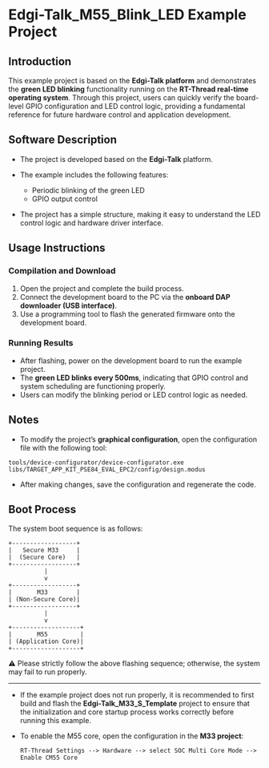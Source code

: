 # Edgi-Talk_M55_Blink_LED Example Project

## Introduction

This example project is based on the **Edgi-Talk platform** and demonstrates the **green LED blinking** functionality running on the **RT-Thread real-time operating system**.
Through this project, users can quickly verify the board-level GPIO configuration and LED control logic, providing a fundamental reference for future hardware control and application development.

## Software Description

* The project is developed based on the **Edgi-Talk** platform.

* The example includes the following features:

  * Periodic blinking of the green LED
  * GPIO output control

* The project has a simple structure, making it easy to understand the LED control logic and hardware driver interface.

## Usage Instructions

### Compilation and Download

1. Open the project and complete the build process.
2. Connect the development board to the PC via the **onboard DAP downloader (USB interface)**.
3. Use a programming tool to flash the generated firmware onto the development board.

### Running Results

* After flashing, power on the development board to run the example project.
* The **green LED blinks every 500ms**, indicating that GPIO control and system scheduling are functioning properly.
* Users can modify the blinking period or LED control logic as needed.

## Notes

* To modify the project’s **graphical configuration**, open the configuration file with the following tool:

```
tools/device-configurator/device-configurator.exe
libs/TARGET_APP_KIT_PSE84_EVAL_EPC2/config/design.modus
```

* After making changes, save the configuration and regenerate the code.

## Boot Process

The system boot sequence is as follows:

```
+------------------+
|   Secure M33     |
|  (Secure Core)   |
+------------------+
          |
          v
+------------------+
|       M33        |
| (Non-Secure Core)|
+------------------+
          |
          v
+-------------------+
|       M55         |
| (Application Core)|
+-------------------+
```

⚠️ Please strictly follow the above flashing sequence; otherwise, the system may fail to run properly.

---

* If the example project does not run properly, it is recommended to first build and flash the **Edgi-Talk_M33_S_Template** project to ensure that the initialization and core startup process works correctly before running this example.
* To enable the M55 core, open the configuration in the **M33 project**:

  ```
  RT-Thread Settings --> Hardware --> select SOC Multi Core Mode --> Enable CM55 Core
  ```
